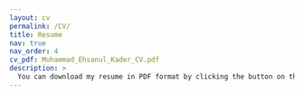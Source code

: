 ```yaml
---
layout: cv
permalink: /CV/
title: Resume
nav: true
nav_order: 4
cv_pdf: Muhammad_Ehsanul_Kader_CV.pdf
description: >
  You can download my resume in PDF format by clicking the button on the right.
---
```

